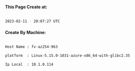 
   
#### This Page Create at:

```bash

2023-02-11 - 20:07:27 UTC

```

#### Create By Machine:

```bash

Host Name : fv-az254-963

platform  : Linux-5.15.0-1031-azure-x86_64-with-glibc2.35

Ip Local  : 10.1.0.114

```

